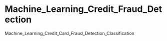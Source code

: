 # Machine_Learning_Credit_Fraud_Detection
Machine_Learning_Credit_Card_Fraud_Detection_Classification
